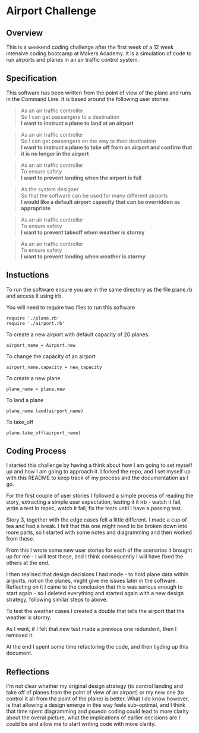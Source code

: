 Airport Challenge
=================

Overview
-------

This is a weekend coding challenge after the first week of a 12 week intensive coding bootcamp at Makers Academy. It is a simulation of code to run airports and planes in an air traffic control system. 

Specification
---------
This software has been written from the point of view of the plane and runs in the Command Line. It is based around the following user stories:

> As an air traffic controller <br>
> So I can get passengers to a destination <br>
> **I want to instruct a plane to land at an airport**

> As an air traffic controller <br>
> So I can get passengers on the way to their destination <br>
**I want to instruct a plane to take off from an airport and confirm that it is no longer in the airport**

>As an air traffic controller <br>
To ensure safety <br>
**I want to prevent landing when the airport is full**

>As the system designer<br>
So that the software can be used for many different airports<br>
**I would like a default airport capacity that can be overridden as appropriate**

>As an air traffic controller <br>
To ensure safety <br>
**I want to prevent takeoff when weather is stormy**

>As an air traffic controller <br>
To ensure safety <br>
**I want to prevent landing when weather is stormy**

Instuctions
----
To run the software ensure you are in the same directory as the file plane.rb and access it using irb. 

You will need to require two files to run this software

```
require './plane.rb'
require './airport.rb'
```

To create a new airport with default capacity of 20 planes.
```
airport_name = Airport.new
```
To change the capacity of an airport
```
airport_name.capacity = new_capacity
```
To create a new plane
```
plane_name = plane.new
```
To land a plane
```
plane_name.land(airport_name)
```
To take_off
```
plane.take_off(airport_name)
```

Coding Process
-------

I started this challenge by having a think about how I am going to set myself up and how I am going to approach it. I forked the repo, and I set myself up with this README to keep track of my process and the documentation as I go. 

For the first couple of user stories I followed a simple process of reading the story, extracting a simple user expectation, testing it it irb - watch it fail, write a test in rspec, watch it fail, fix the tests until I have a passing test. 

Story 3, together with the edge cases felt a little different. I made a cup of tea and had a break. I felt that this one might need to be broken down into more parts, so I started with some notes and diagramming and then worked from these. 

From this I wrote some new user stories for each of the scenarios it brought up for me - I will test these, and I think consequently I will have fixed the others at the end.

I then realised that design decisions I had made - to hold plane data within airports, not on the planes, might give me issues later in the software. Reflecting on it I came to the conclusion that this was serious enough to start again - so I deleted everything and started again with a new design strategy, following similar steps to above. 

To test the weather cases I created a double that tells the airport that the weather is stormy. 

As I went, if I felt that new test made a previous one redundent, then I removed it. 

At the end I spent some time refactoring the code, and then tiyding up this document. 

Reflections
----
I'm not clear whether my original design strategy (to control landing and take off of planes from the point of view of an airport) or my new one (to control it all from the point of the plane) is better. What I do know however, is that allowing a design emerge in this way feels sub-optimal, and I think that time spent diagramming and psuedo coding could lead to more clarity about the overal picture, what the implications of earlier decisions are / could be and allow me to start writing code with more clarity. 